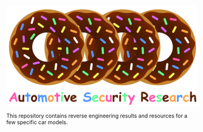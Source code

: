 ![Alt text](/.res/logo.png?raw=true "Hax")

This repository contains reverse engineering results and resources for a few specific car models.
